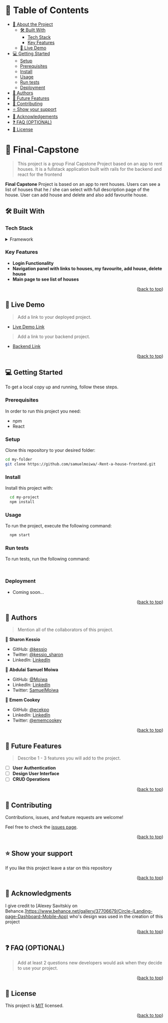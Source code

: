 # 📗 Table of Contents

- [📖 About the Project](#about-project)
  - [🛠 Built With](#built-with)
    - [Tech Stack](#tech-stack)
    - [Key Features](#key-features)
  - [🚀 Live Demo](#live-demo)
- [💻 Getting Started](#getting-started)
  - [Setup](#setup)
  - [Prerequisites](#prerequisites)
  - [Install](#install)
  - [Usage](#usage)
  - [Run tests](#run-tests)
  - [Deployment](#triangular_flag_on_post-deployment)
- [👥 Authors](#authors)
- [🔭 Future Features](#future-features)
- [🤝 Contributing](#contributing)
- [⭐️ Show your support](#support)
- [🙏 Acknowledgements](#acknowledgements)
- [❓ FAQ (OPTIONAL)](#faq)
- [📝 License](#license)

<!-- PROJECT DESCRIPTION -->

# 📖 Final-Capstone <a name="about-project"></a>

> This project is a group Final Capstone Project based on an app to rent houses. It is a fullstack application built with rails for the backend and react for the frontend

**Final Capstone** Project is based on an app to rent houses. Users can see a list of houses that he / she can select with full description page of the house. User can add house and delete and also add favourite house.

## 🛠 Built With <a name="built-with"></a>

### Tech Stack <a name="tech-stack"></a>


<details>
<summary>Framework</summary>
  <ul>
    <li><a href="https://reactjs.org/">React</a></li>
  </ul>
</details>

<!-- Features -->

### Key Features <a name="key-features"></a>

- **Login Functionality**
- **Navigation panel with links to houses, my favourite, add house, delete house**
- **Main page to see list of houses**

<p align="right">(<a href="#readme-top">back to top</a>)</p>

<!-- LIVE DEMO -->

## 🚀 Live Demo <a name="live-demo"></a>

> Add a link to your deployed project.

- [Live Demo Link](https://yourdeployedapplicationlink.com)

> Add a link to your backend project.
- [Backend Link](https://github.com/kessio/Rent-a-house-backend)

<p align="right">(<a href="#readme-top">back to top</a>)</p>

<!-- GETTING STARTED -->

## 💻 Getting Started <a name="getting-started"></a>

To get a local copy up and running, follow these steps.

### Prerequisites

In order to run this project you need:

- npm
- React

### Setup

Clone this repository to your desired folder:

```sh
cd my-folder
git clone https://github.com/samuelmoiwa/-Rent-a-house-frontend.git
```

### Install

Install this project with:

```sh
  cd my-project
  npm install
```

### Usage

To run the project, execute the following command:

```sh
  npm start
```

### Run tests

To run tests, run the following command:

```sh
  
```

### Deployment

- Coming soon...


<p align="right">(<a href="#readme-top">back to top</a>)</p>

<!-- AUTHORS -->

## 👥 Authors <a name="authors"></a>

> Mention all of the collaborators of this project.

👤 **Sharon Kessio**

- GitHub: [@kessio](https://github.com/kessio)
- Twitter: [@kessio_sharon](https://twitter.com/kessio_sharon)
- LinkedIn: [LinkedIn](https://linkedin.com/in/sharon-kessio-172220b5)

👤 **Abdulai Samuel Moiwa**

- GitHub: [@Moiwa](https://github.com/samuelmoiwa)
- LinkedIn: [LinkedIn](https://www.linkedin.com/in/ing-abdulai-samuel-moiwa-726340142/)
- Twitter: [SamuelMoiwa](https://twitter.com/samuelmoiwa)

👤 **Emem Cookey**

- GitHub: [@ecekpo](https://github.com/ecekpo)
- LinkedIn: [LinkedIn](https://www.linkedin.com/in/emem-ekpo/)
- Twitter: [@ememcookey](https://twitter.com/ememcookey)

<p align="right">(<a href="#readme-top">back to top</a>)</p>

<!-- FUTURE FEATURES -->

## 🔭 Future Features <a name="future-features"></a>

> Describe 1 - 3 features you will add to the project.

- [ ] **User Authentication**
- [ ] **Design User Interface**
- [ ] **CRUD Operations**

<p align="right">(<a href="#readme-top">back to top</a>)</p>

<!-- CONTRIBUTING -->

## 🤝 Contributing <a name="contributing"></a>

Contributions, issues, and feature requests are welcome!

Feel free to check the [issues page](../../issues/).

<p align="right">(<a href="#readme-top">back to top</a>)</p>

<!-- SUPPORT -->

## ⭐️ Show your support <a name="support"></a>

If you like this project leave a star on this repository

<p align="right">(<a href="#readme-top">back to top</a>)</p>

<!-- ACKNOWLEDGEMENTS -->

## 🙏 Acknowledgments <a name="acknowledgements"></a>

I give credit to [Alexey Savitskiy on Behance.]https://www.behance.net/gallery/37706679/Circle-(Landing-page-Dashboard-Mobile-App) who's design was used in the creation of this project

<p align="right">(<a href="#readme-top">back to top</a>)</p>

<!-- FAQ (optional) -->

## ❓ FAQ (OPTIONAL) <a name="faq"></a>

> Add at least 2 questions new developers would ask when they decide to use your project.

<p align="right">(<a href="#readme-top">back to top</a>)</p>

## 📝 License <a name="license"></a>

This project is [MIT](./LICENSE) licensed.

<p align="right">(<a href="#readme-top">back to top</a>)</p>
